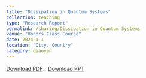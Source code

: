 ```yaml
---
title: "Dissipation in Quantum Systems"
collection: teaching
type: "Research Report"
permalink: /sharing/Dissipation in Quantum Systems
venue: "Honors Class Course"
date: 2024-1-1
location: "City, Country"
category: diaoyan
---
```


[Download PDF](http://ShangrunLu.github.io/files/量子系统中的耗散-课程论文.pdf)、[Download PPT](http://ShangrunLu.github.io/files/量子系统中的耗散.pdf)
